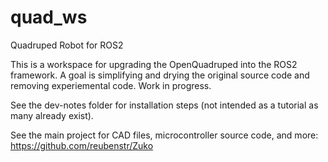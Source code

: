# quad_ws
Quadruped Robot for ROS2 

This is a workspace for upgrading the OpenQuadruped into the ROS2 framework. A goal is simplifying and drying the original source code and removing experiemental code. Work in progress. 

See the dev-notes folder for installation steps (not intended as a tutorial as many already exist).

See the main project for CAD files, microcontroller source code, and more: https://github.com/reubenstr/Zuko
